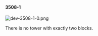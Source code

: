 #### 3508-1
![dev-3508-1-0.png](https://github.com/lil-lab/nlvr/raw/master/nlvr/dev/images/2/dev-3508-1-0.png "dev-3508-1-0.png")

There is no tower with exactly two blocks.